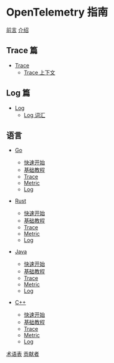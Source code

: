 # OpenTelemetry 指南  

[前言](../README.md)
[介绍]()

## Trace 篇

- [Trace]()
  - [Trace 上下文](trace/context.md)

## Log 篇

- [Log]()
  - [Log 词汇](log/vocabulary.md)

## 语言

- [Go]()
  - [快速开始]()
  - [基础教程]()
  - [Trace]()
  - [Metric]()
  - [Log]()

- [Rust]()
  - [快速开始]()
  - [基础教程]()
  - [Trace]()
  - [Metric]()
  - [Log]()

- [Java]()
  - [快速开始]()
  - [基础教程]()
  - [Trace]()
  - [Metric]()
  - [Log]()

- [C++]()
  - [快速开始]()
  - [基础教程]()
  - [Trace]()
  - [Metric]()
  - [Log]()

[术语表]()
[贡献者]()
